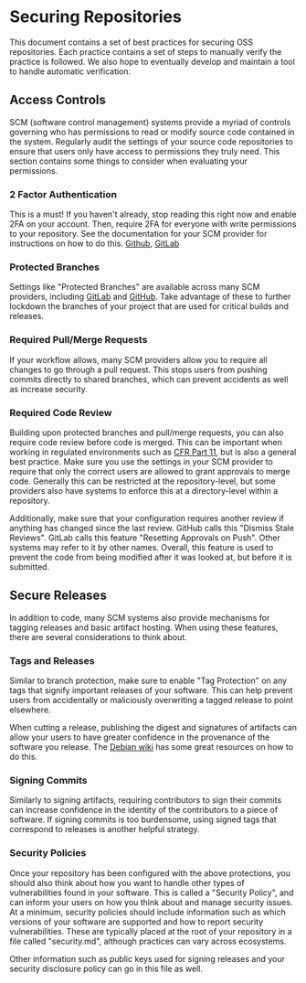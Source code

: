 # Securing Repositories

This document contains a set of best practices for securing OSS repositories.
Each practice contains a set of steps to manually verify the
practice is followed.
We also hope to eventually develop and maintain a tool to handle automatic verification.

## Access Controls

SCM (software control management) systems provide a myriad of controls governing who has permissions to read or modify source code contained in the system.
Regularly audit the settings of your source code repositories to ensure that users only have access to permissions they truly need.
This section contains some things to consider when evaluating your permissions.

### 2 Factor Authentication

This is a must! If you haven't already, stop reading this right now and enable 2FA on your account.
Then, require 2FA for everyone with write permissions to your repository.
See the documentation for your SCM provider for instructions on how to do this.
[Github](https://help.github.com/en/github/setting-up-and-managing-organizations-and-teams/requiring-two-factor-authentication-in-your-organization), [GitLab](https://docs.gitlab.com/ee/security/two_factor_authentication.html)

### Protected Branches

Settings like "Protected Branches" are available across many SCM providers, including [GitLab](https://docs.gitlab.com/ee/user/project/protected_branches.html) and [GitHub](https://help.github.com/en/github/administering-a-repository/about-protected-branches).
Take advantage of these to further lockdown the branches of your project that are used for critical builds and releases.

### Required Pull/Merge Requests

If your workflow allows, many SCM providers allow you to require all changes to go through a pull request.
This stops users from pushing commits directly to shared branches, which can prevent accidents as well as increase security.

### Required Code Review

Building upon protected branches and pull/merge requests, you can also require code review before code is merged.
This can be important when working in regulated environments such as [CFR Part 11](https://www.accessdata.fda.gov/scripts/cdrh/cfdocs/cfcfr/CFRSearch.cfm?CFRPart=11&showFR=1&subpartNode=21:1.0.1.1.8.3), but is also a general best practice.
Make sure you use the settings in your SCM provider to require that only the correct users are allowed to grant approvals to merge code.
Generally this can be restricted at the repository-level, but some providers also have systems to enforce this at a directory-level within a repository.

Additionally, make sure that your configuration requires another review if anything has changed since the last review.
GitHub calls this "Dismiss Stale Reviews".
GitLab calls this feature "Resetting Approvals on Push". Other systems may refer to it by other names.
Overall, this feature is used to prevent the code from being modified after it was looked at, but before it is submitted.

## Secure Releases

In addition to code, many SCM systems also provide mechanisms for tagging releases and basic artifact hosting. When using these features, there are several considerations to think about.

### Tags and Releases

Similar to branch protection, make sure to enable "Tag Protection" on any tags that signify important releases of your software.
This can help prevent users from accidentally or maliciously overwriting a tagged release to point elsewhere.

When cutting a release, publishing the digest and signatures of artifacts can allow your users to have greater confidence in the provenance of the software you release.
The [Debian wiki](https://wiki.debian.org/Creating%20signed%20GitHub%20releases) has some great resources on how to do this.

### Signing Commits

Similarly to signing artifacts, requiring contributors to sign their commits can increase confidence in the identity of the contributors to a piece of software.
If signing commits is too burdensome, using signed tags that correspond to releases is another helpful strategy.

### Security Policies

Once your repository has been configured with the above protections, you should also think about how you want to handle other types of vulnerabilities found in your software.
This is called a "Security Policy", and can inform your users on how you think about and manage security issues.
At a minimum, security policies should include information such as which versions of your software are supported and how to report security vulnerabilities.
These are typically placed at the root of your repository in a file called "security.md", although practices can vary across ecosystems.

Other information such as public keys used for signing releases and your security disclosure policy can go in this file as well.
